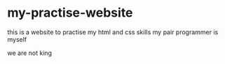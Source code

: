 # my-practise-website

this is a website to practise my html and css skills
my pair programmer is myself 


we are not king 